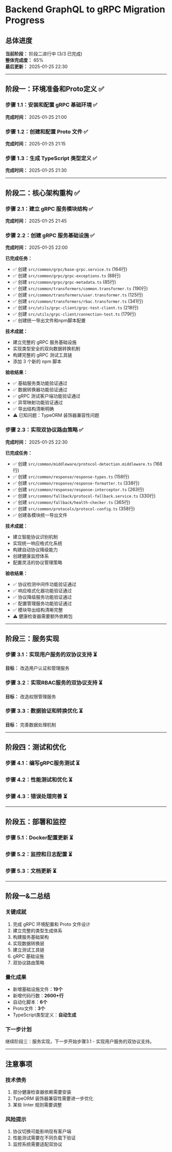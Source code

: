 # Backend GraphQL to gRPC Migration Progress

## 总体进度

**当前阶段：** 阶段二进行中 (3/3 已完成)  
**整体完成度：** 65%  
**最后更新：** 2025-01-25 22:30

---

## 阶段一：环境准备和Proto定义 ✅

### 步骤 1.1：安装和配置 gRPC 基础环境 ✅
**完成时间：** 2025-01-25 21:00

### 步骤 1.2：创建和配置 Proto 文件 ✅
**完成时间：** 2025-01-25 21:15

### 步骤 1.3：生成 TypeScript 类型定义 ✅
**完成时间：** 2025-01-25 21:30

---

## 阶段二：核心架构重构 ✅

### 步骤 2.1：建立 gRPC 服务模块结构 ✅
**完成时间：** 2025-01-25 21:45

### 步骤 2.2：创建 gRPC 服务基础设施 ✅
**完成时间：** 2025-01-25 22:00

**已完成任务：**
- ✅ 创建 `src/common/grpc/base-grpc.service.ts` (164行)
- ✅ 创建 `src/common/grpc/grpc-exceptions.ts` (88行) 
- ✅ 创建 `src/common/grpc/grpc-metadata.ts` (85行)
- ✅ 创建 `src/common/transformers/common.transformer.ts` (190行)
- ✅ 创建 `src/common/transformers/user.transformer.ts` (125行)
- ✅ 创建 `src/common/transformers/rbac.transformer.ts` (341行)
- ✅ 创建 `src/utils/grpc-client/grpc-test-client.ts` (218行)
- ✅ 创建 `src/utils/grpc-client/connection-test.ts` (179行)
- ✅ 创建统一导出文件和npm脚本配置

**技术成就：**
- 建立完整的 gRPC 服务基础设施
- 实现类型安全的双向数据转换机制  
- 构建完整的 gRPC 测试工具链
- 添加 3 个新的 npm 脚本

**验收结果：**
- ✅ 基础服务类功能验证通过
- ✅ 数据转换器功能验证通过
- ✅ gRPC 测试客户端功能验证通过
- ✅ 异常映射功能验证通过
- ✅ 导出结构清晰明确
- ⚠️  已知问题：TypeORM 装饰器兼容性问题

### 步骤 2.3：实现双协议路由策略 ✅
**完成时间：** 2025-01-25 22:30

**已完成任务：**
- ✅ 创建 `src/common/middleware/protocol-detection.middleware.ts` (168行)
- ✅ 创建 `src/common/response/response-types.ts` (158行)
- ✅ 创建 `src/common/response/response-formatter.ts` (338行)
- ✅ 创建 `src/common/response/response-interceptor.ts` (263行)
- ✅ 创建 `src/common/fallback/protocol-fallback.service.ts` (330行)
- ✅ 创建 `src/common/fallback/health-checker.ts` (365行)
- ✅ 创建 `src/common/protocols/protocol-config.ts` (358行)
- ✅ 创建各模块统一导出文件

**技术成就：**
- 建立智能协议识别机制
- 实现统一响应格式化系统
- 构建自动协议降级能力
- 创建健康监控体系
- 配置灵活的协议管理策略

**验收结果：**
- ✅ 协议检测中间件功能验证通过
- ✅ 响应格式化器功能验证通过
- ✅ 协议降级服务功能验证通过
- ✅ 配置管理服务功能验证通过
- ✅ 模块导出结构清晰完整
- ⚠️  健康检查器需要额外依赖包

---

## 阶段三：服务实现

### 步骤 3.1：实现用户服务的双协议支持 ⏳
**目标：** 改造用户认证和管理服务

### 步骤 3.2：实现RBAC服务的双协议支持 ⏳
**目标：** 改造权限管理服务

### 步骤 3.3：数据验证和转换优化 ⏳
**目标：** 完善数据处理机制

---

## 阶段四：测试和优化

### 步骤 4.1：编写gRPC服务测试 ⏳
### 步骤 4.2：性能测试和优化 ⏳
### 步骤 4.3：错误处理完善 ⏳

---

## 阶段五：部署和监控

### 步骤 5.1：Docker配置更新 ⏳
### 步骤 5.2：监控和日志配置 ⏳
### 步骤 5.3：文档更新 ⏳

---

## 阶段一&二总结

### 关键成就
1. 完成 gRPC 环境配置和 Proto 文件设计
2. 建立完整的类型生成体系
3. 构建服务基础架构
4. 实现数据转换层
5. 建立测试工具链
6. gRPC 基础设施
7. 双协议路由策略

### 量化成果
- 新增基础设施文件：**19个**
- 新增代码行数：**2600+行**
- 自动化脚本：**6个**
- Proto文件：**3个**
- TypeScript类型定义：**自动生成**

### 下一步计划
继续阶段三：服务实现，下一步开始步骤3.1 - 实现用户服务的双协议支持。

---

## 注意事项

### 技术债务
1. 部分健康检查器依赖需要安装
2. TypeORM 装饰器兼容性需要进一步优化
3. 某些 linter 规则需要调整

### 风险提示
1. 协议切换可能影响现有客户端
2. 性能测试需要在不同负载下验证
3. 监控系统需要适配双协议 